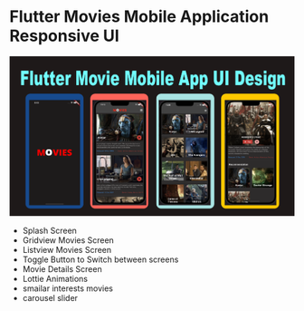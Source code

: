 # Flutter Movies Mobile Application Responsive UI

![Screenshot](ui.png)

<ul>
<li> Splash Screen</li>
<li> Gridview Movies Screen </li>
<li> Listview Movies Screen </li>
<li> Toggle Button to Switch between screens </li>
<li> Movie Details Screen </li>
<li> Lottie Animations </li>
<li> smailar interests movies </li>
<li> carousel slider </li>
</ul>
